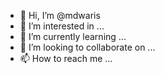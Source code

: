 - 👋 Hi, I’m @mdwaris
- 👀 I’m interested in ...
- 🌱 I’m currently learning ...
- 💞️ I’m looking to collaborate on ...
- 📫 How to reach me ...

<!---
mdwaris/mdwaris is a ✨ special ✨ repository because its `README.md` (this file) appears on your GitHub profile.
You can click the Preview link to take a look at your changes.
--->
